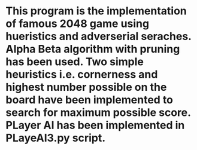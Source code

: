 # This program is the implementation of famous 2048 game using hueristics and adverserial seraches. Alpha Beta algorithm with pruning has been used. Two simple heuristics i.e. cornerness and highest number possible on the board have been implemented to search for maximum possible score. PLayer AI has been implemented in PLayeAI3.py script. 
